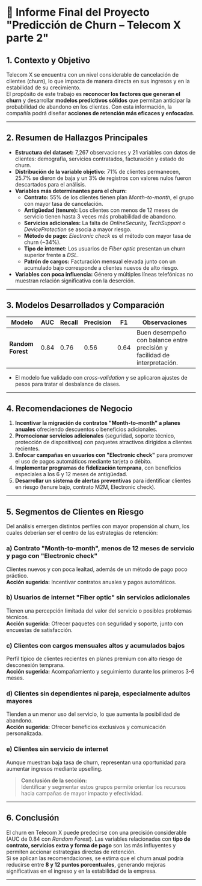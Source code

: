 # 📑 Informe Final del Proyecto "Predicción de Churn – Telecom X parte 2"

## 1. Contexto y Objetivo

Telecom X se encuentra con un nivel considerable de cancelación de clientes (churn), lo que impacta de manera directa en sus ingresos y en la estabilidad de su crecimiento.  
El propósito de este trabajo es **reconocer los factores que generan el churn** y desarrollar **modelos predictivos sólidos** que permitan anticipar la probabilidad de abandono en los clientes. Con esta información, la compañía podrá diseñar **acciones de retención más eficaces y enfocadas**.

---

## 2. Resumen de Hallazgos Principales

- **Estructura del dataset:** 7,267 observaciones y 21 variables con datos de clientes: demografía, servicios contratados, facturación y estado de churn.  
- **Distribución de la variable objetivo:** 71% de clientes permanecen, 25.7% se dieron de baja y un 3% de registros con valores nulos fueron descartados para el análisis.  
- **Variables más determinantes para el churn:**
  - **Contrato:** 55% de los clientes tienen plan *Month-to-month*, el grupo con mayor tasa de cancelación.  
  - **Antigüedad (tenure):** Los clientes con menos de 12 meses de servicio tienen hasta 3 veces más probabilidad de abandono.  
  - **Servicios adicionales:** La falta de *OnlineSecurity, TechSupport* o *DeviceProtection* se asocia a mayor riesgo.  
  - **Método de pago:** *Electronic check* es el método con mayor tasa de churn (~34%).  
  - **Tipo de internet:** Los usuarios de *Fiber optic* presentan un churn superior frente a *DSL*.  
  - **Patrón de cargos:** Facturación mensual elevada junto con un acumulado bajo corresponde a clientes nuevos de alto riesgo.  
- **Variables con poca influencia:** Género y múltiples líneas telefónicas no muestran relación significativa con la deserción.

---

## 3. Modelos Desarrollados y Comparación

| Modelo                | AUC   | Recall | Precision | F1   | Observaciones |
|-----------------------|-------|--------|-----------|------|---------------|
| **Random Forest**     | 0.84  | 0.76   | 0.56      | 0.64 | Buen desempeño con balance entre precisión y facilidad de interpretación. |

- El modelo fue validado con *cross-validation* y se aplicaron ajustes de pesos para tratar el desbalance de clases.

---

## 4. Recomendaciones de Negocio

1. **Incentivar la migración de contratos "Month-to-month" a planes anuales** ofreciendo descuentos o beneficios adicionales.  
2. **Promocionar servicios adicionales** (seguridad, soporte técnico, protección de dispositivos) con paquetes atractivos dirigidos a clientes recientes.  
3. **Enfocar campañas en usuarios con "Electronic check"** para promover el uso de pagos automáticos mediante tarjeta o débito.  
4. **Implementar programas de fidelización temprana**, con beneficios especiales a los 6 y 12 meses de antigüedad.  
5. **Desarrollar un sistema de alertas preventivas** para identificar clientes en riesgo (tenure bajo, contrato M2M, Electronic check).  

---

## 5. Segmentos de Clientes en Riesgo

Del análisis emergen distintos perfiles con mayor propensión al churn, los cuales deberían ser el centro de las estrategias de retención:

### a) Contrato "Month-to-month", menos de 12 meses de servicio y pago con "Electronic check"
Clientes nuevos y con poca lealtad, además de un método de pago poco práctico.  
**Acción sugerida:** Incentivar contratos anuales y pagos automáticos.  

### b) Usuarios de internet "Fiber optic" sin servicios adicionales
Tienen una percepción limitada del valor del servicio o posibles problemas técnicos.  
**Acción sugerida:** Ofrecer paquetes con seguridad y soporte, junto con encuestas de satisfacción.  

### c) Clientes con cargos mensuales altos y acumulados bajos
Perfil típico de clientes recientes en planes premium con alto riesgo de desconexión temprana.  
**Acción sugerida:** Acompañamiento y seguimiento durante los primeros 3-6 meses.  

### d) Clientes sin dependientes ni pareja, especialmente adultos mayores
Tienden a un menor uso del servicio, lo que aumenta la posibilidad de abandono.  
**Acción sugerida:** Ofrecer beneficios exclusivos y comunicación personalizada.  

### e) Clientes sin servicio de internet
Aunque muestran baja tasa de churn, representan una oportunidad para aumentar ingresos mediante upselling.  

> **Conclusión de la sección:**  
> Identificar y segmentar estos grupos permite orientar los recursos hacia campañas de mayor impacto y efectividad.

---

## 6. Conclusión

El churn en Telecom X puede predecirse con una precisión considerable (AUC de 0.84 con *Random Forest*). Las variables relacionadas con **tipo de contrato, servicios extra y forma de pago** son las más influyentes y permiten accionar estrategias directas de retención.  
Si se aplican las recomendaciones, se estima que el churn anual podría reducirse entre **8 y 12 puntos porcentuales**, generando mejoras significativas en el ingreso y en la estabilidad de la empresa.  


---
